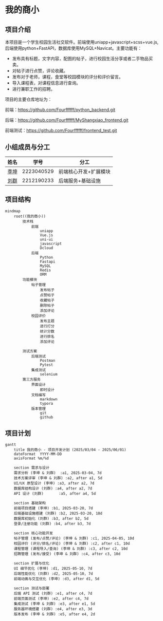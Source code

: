 # 我的商小

## 项目介绍

本项目是一个学生校园生活社交软件。前端使用uniapp+javascript+scss+vue.js,后端使用python+FastAPI，数据库使用MySQL+Navicat。主要功能有：

- 发布具有标题，文字内容，配图的帖子，进行校园生活分享或者二手物品买卖。
- 对帖子进行点赞，评论收藏。
- 发布对于老师，课程，食堂等校园模块的评分和评价留言。
- 导入课程表，对课程信息进行查询。
- 进行兼职工作的招聘。

项目的主要仓库地址为：

前端：https://github.com/Fourffffff/python_backend.git

后端：https://github.com/Fourffffff/MyShangxiao_frontend.git

前端测试：https://github.com/Fourffffff/frontend_test.git

## 小组成员与分工

| 姓名                                    | 学号       | 分工                  |
| --------------------------------------- | ---------- | --------------------- |
| [李坤](https://github.com/applekkkk)    | 2223040529 | 前端核心开发+扩展模块 |
| [刘群](https://github.com/liuqun579367) | 2212190233 | 后端服务+基础设施     |

## 项目结构

```mermaid
mindmap
	root((我的商小))
		技术栈
			前端
				uniapp
				Vue.js
				uni-ui
				javascript
				Dcloud
			后端
				Python
				Fastapi
				MySQL
				Redis
				ORM
		功能模块
			帖子管理
				发布帖子
				点赞帖子
				收藏帖子
				删除帖子
				添加评论
			校园评价
				发布主题
				进行打分
				统计分数
				进行排名
				添加评论
			
		测试方案
			后端测试
				Postman
				Pytest
			集成测试
				selenium
		第三方服务
			界面设计
				即时设计
			文档编写
				markdown
				typora
			版本管理
				git
				github
```



## 项目计划

```mermaid
gantt
    title 我的商小 - 项目开发计划 (2025/03/04 - 2025/06/01)
    dateFormat  YYYY-MM-DD
    axisFormat %m/%d

    section 需求与设计
    需求分析 (李坤 & 刘群)  :a1, 2025-03-04, 7d
    技术方案评审 (李坤 & 刘群) :a2, after a1, 5d
    UI/UX 原型设计 (李坤) :a3, after a2, 7d
    数据库结构设计 (刘群) :a4, after a2, 7d
    API 设计 (刘群)       :a5, after a4, 5d

    section 基础架构
    前端项目搭建 (李坤) :b1, 2025-03-20, 7d
    后端基础设施搭建 (刘群) :b2, 2025-03-20, 10d
    数据库初始化 (刘群) :b3, after b2, 5d
    登录/注册功能 (刘群) :b4, after b3, 7d

    section 核心功能开发
    帖子管理 (发布/点赞/评论) (李坤 & 刘群) :c1, 2025-04-05, 10d
    校园评价 (评分/排名/评论) (李坤 & 刘群) :c2, after c1, 10d
    课程管理 (课程导入/查询) (李坤 & 刘群) :c3, after c2, 10d
    招聘管理 (发布/接受) (李坤 & 刘群) :c4, after c3, 10d

    section 扩展与优化
    UI 细节优化 (李坤) :d1, 2025-05-10, 7d
    后端性能优化 (刘群) :d2, 2025-05-10, 7d
    前端动画与交互优化 (李坤) :d3, after d1, 5d

    section 测试与部署
    后端 API 测试 (刘群) :e1, after c4, 7d
    前端页面测试 (李坤) :e2, after c4, 7d
    集成测试 (李坤 & 刘群) :e3, after e1, 5d
    服务器环境搭建 (刘群) :e4, after e3, 3d
    版本发布 (李坤 & 刘群) :e5, after e4, 2d

```
